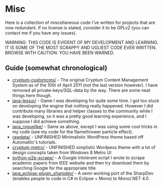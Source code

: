 # Misc
Here is a collection of miscellaneous code I've written for projects that are now redundant. If no license is stated, consider it to be GPLv2 (you can contact me if you have any issues). 

WARNING: THIS CODE IS EVIDENT OF MY DEVELOPMENT AND LEARNING. IT IS SOME OF THE MOST SCRAPPY AND UGLIEST CODE EVER WRITTEN. BROWSE WITH CAUTION. YOU HAVE BEEN WARNED. 

## Guide (somewhat chronological)
* [cryptum-customcms/](/tree/master/cryptum-customcms/) - The original Cryptum Content Management System as of the 10th of April 2011 (not the last version however). I have removed all private-keys/SQL-data by the way. There are some neat things here though.
* [java-lessur/](/tree/master/java-lessur/) - Game I was developing for quite some time. I got too stuck on developing the engine that nothing really happened. However I did contribute many libraries and helper classes to the community while I was developing, so it was a pretty good learning experience, and I suppose I did achieve something. 
* [java_roguelike/](/tree/master/java_roguelike/) - Same as above, except I was using some cool tricks in my code (see my code for the flamethrower particle effect). 
* [rawdata/](/tree/master/rawdata/) - UNFINISHED Minimalistic WordPress theme based off Automattic's tutorials.
* [cryptum-metro/](/tree/master/cryptum-metro/) - UNFINISHED simplistic Wordpess theme with a lot of design concepts taken from Windows 8 Metro UI
* [python-p2p-scrape/](/tree/master/python-p2p-scrape/) - A Google intolerant script I wrote to scrape academic papers from IEEE website and then try download them by searching Google for the appropriate title
* [java_eclipse-plugin_sharpdev/](/tree/master/java_eclipse-plugin_sharpdev/) - A semi-working port of the SharpDev (enables people to code in C# in Eclipse + Mono) to Mono/.NET 4.0